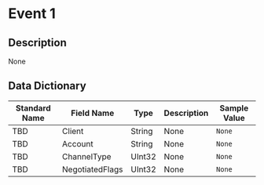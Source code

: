 # Event 1

## Description
None

## Data Dictionary
|Standard Name|Field Name|Type|Description|Sample Value|
|---|---|---|---|---|
|TBD|Client|String|None|`None`|
|TBD|Account|String|None|`None`|
|TBD|ChannelType|UInt32|None|`None`|
|TBD|NegotiatedFlags|UInt32|None|`None`|
